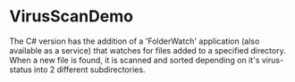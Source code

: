 # VirusScanDemo
The C# version has the addition of a 'FolderWatch' application (also available as a service) that watches for files added to a specified directory. When a new file is found, it is scanned and sorted depending on it's virus-status into 2 different subdirectories.
